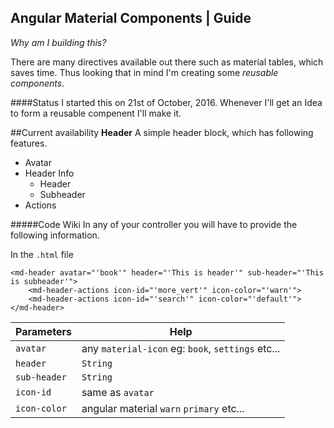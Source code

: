 ## Angular Material Components | Guide

_Why am I building this?_

There are many directives available out there such as material tables, which saves time. Thus looking that in mind I'm creating some _reusable components_.

####Status
I started this on 21st of October, 2016. Whenever I'll get an Idea to form a reusable compenent I'll make it.

##Current availability
**Header** A simple header block, which has following features.
* Avatar
* Header Info
	* Header
	* Subheader
* Actions

#####Code Wiki
In any of your controller you will have to provide the following information.

In the `.html` file
```
<md-header avatar="'book'" header="'This is header'" sub-header="'This is subheader'">
	<md-header-actions icon-id="'more_vert'" icon-color="'warn'">
	<md-header-actions icon-id="'search'" icon-color="'default'">
</md-header>
```

Parameters | Help
---------- | ----
`avatar` | any `material-icon` eg: `book`, `settings` etc...
`header` | `String`
`sub-header` | `String`
`icon-id` | same as `avatar`
`icon-color` | angular material `warn` `primary` etc...

